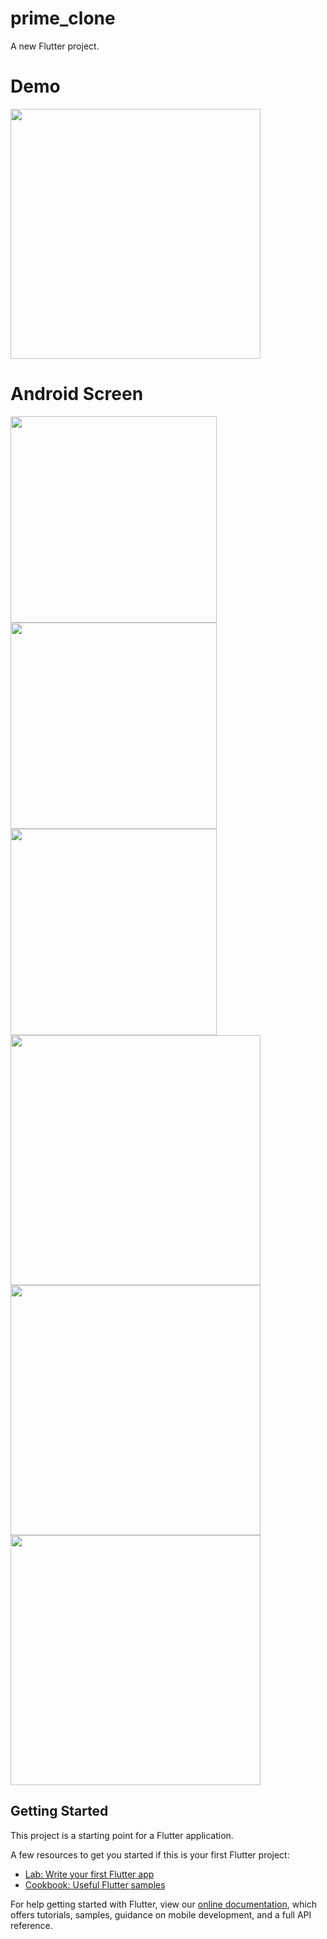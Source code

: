 # prime_clone
A new Flutter project.

# Demo
<img height="400px" src="https://user-images.githubusercontent.com/59611415/106008610-7b716500-60dd-11eb-838f-636389eb593b.gif">


# Android Screen
<img height="330px" src="https://user-images.githubusercontent.com/59611415/106002775-875a2880-60d7-11eb-97d6-042fb4fa4441.png"> <img height="330px" src="https://user-images.githubusercontent.com/59611415/106003055-d56f2c00-60d7-11eb-8c39-5da08058113c.png"> <img height="330px" src="https://user-images.githubusercontent.com/59611415/106003262-08192480-60d8-11eb-92f8-993af4208ae7.png">  <img height="400px" src="https://user-images.githubusercontent.com/59611415/106003461-3a2a8680-60d8-11eb-80c6-f17d72459169.png"> <img height="400px" src="https://user-images.githubusercontent.com/59611415/106003567-54646480-60d8-11eb-9932-d57d0feafca2.png"> <img height="400px" src="https://user-images.githubusercontent.com/59611415/106003740-81b11280-60d8-11eb-837d-c7a9fd32217a.png">  


## Getting Started

This project is a starting point for a Flutter application.

A few resources to get you started if this is your first Flutter project:

- [Lab: Write your first Flutter app](https://flutter.dev/docs/get-started/codelab)
- [Cookbook: Useful Flutter samples](https://flutter.dev/docs/cookbook)

For help getting started with Flutter, view our
[online documentation](https://flutter.dev/docs), which offers tutorials,
samples, guidance on mobile development, and a full API reference.
